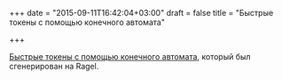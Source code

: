 +++
date = "2015-09-11T16:42:04+03:00"
draft = false
title = "Быстрые токены с помощью конечного автомата"

+++

<p><a href="http://www.blevesearch.com/news/Faster-Tokenization-with-Ragel-generated-FSM/">Быстрые токены с помощью конечного автомата</a>,&nbsp;который был сгенерирован на Ragel.</p>

